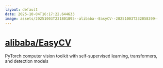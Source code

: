 ```yaml
---
layout: default
date: 2025-10-04T16:17:22.644633
image: assets/20251003T231801895--alibaba--EasyCV--20251003T232058399--cropped.png
---
```


# [alibaba/EasyCV](https://github.com/alibaba/EasyCV)

PyTorch computer vision toolkit with self-supervised learning, transformers, and detection models

